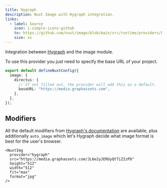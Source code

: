 ```yaml
---
title: Hygraph
description: Nuxt Image with Hygraph integration.
links:
  - label: Source
    icon: i-simple-icons-github
    to: https://github.com/nuxt/image/blob/main/src/runtime/providers/hygraph.ts
    size: xs
---
```


Integration between [Hygraph](https://hygraph.com/) and the image module.

To use this provider you just need to specify the base URL of your project.

```ts [nuxt.config.ts]
export default defineNuxtConfig({
  image: {
    directus: {
      // If not filled out, the provider will add this as a default.
      baseURL: "https://media.graphassets.com",
    },
  },
});
```

## Modifiers

All the default modifiers from [Hygraph's documentation](https://hygraph.com/docs/api-reference/content-api/assets) are available, plus additionally `auto_image` which let's Hygraph decide what image format is best for the user's browser.

```vue
<NuxtImg
  provider="hygraph"
  src="https://media.graphassets.com/JL6e2yJERUyQtTiZIzPb"
  height="512"
  width="512"
  fit="max"
  format="jpg"
/>
```
